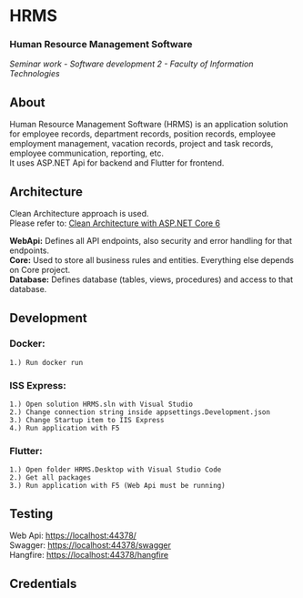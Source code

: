 # HRMS
<h3>Human Resource Management Software</h3>
<i>Seminar work - Software development 2 - Faculty of Information Technologies</i> </br>


## About

Human Resource Management Software (HRMS) is an application solution for employee records, department records, position records, employee employment management, vacation records, project and task records, employee communication, reporting, etc. </br>
It uses ASP.NET Api for backend and Flutter for frontend.


## Architecture

Clean Architecture approach is used. </br>
Please refer to: [Clean Architecture with ASP.NET Core 6](https://www.youtube.com/watch?v=lkmvnjypENw)

<b>WebApi:</b> Defines all API endpoints, also security and error handling for that endpoints. </br>
<b>Core:</b> Used to store all business rules and entities. Everything else depends on Core project. </br>
<b>Database:</b> Defines database (tables, views, procedures) and access to that database. </br>


## Development

### Docker:
	1.) Run docker run

### ISS Express:
	1.) Open solution HRMS.sln with Visual Studio
	2.) Change connection string inside appsettings.Development.json
	3.) Change Startup item to IIS Express
	4.) Run application with F5

### Flutter:
	1.) Open folder HRMS.Desktop with Visual Studio Code
	2.) Get all packages
	3.) Run application with F5 (Web Api must be running)


## Testing

Web Api: <a href="https://localhost:44378/">https://localhost:44378/</a> </br>
Swagger: <a href="https://localhost:44378/swagger">https://localhost:44378/swagger</a> </br>
Hangfire: <a href="https://localhost:44378/hangfire">https://localhost:44378/hangfire</a> </br>


## Credentials

